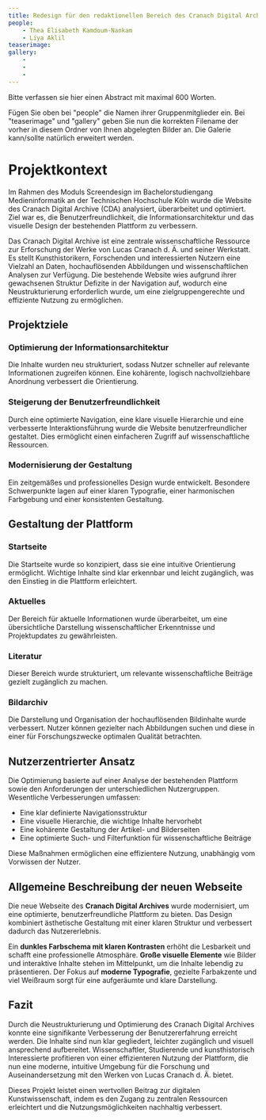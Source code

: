 ```yaml
---
title: Redesign für den redaktionellen Bereich des Cranach Digital Archive
people:
    - Thea Elisabeth Kamdoum-Nankam
    - Liya Aklil
teaserimage: 
gallery:
    - 
    -
    -
---
```


Bitte verfassen sie hier einen Abstract mit maximal 600 Worten.

Fügen Sie oben bei "people" die Namen ihrer Gruppenmitglieder ein. Bei "teaserimage" und "gallery" geben Sie nun die korrekten Filename der vorher in diesem Ordner von Ihnen abgelegten Bilder an. Die Galerie kann/sollte natürlich erweitert werden.
# Projektkontext

Im Rahmen des Moduls Screendesign im Bachelorstudiengang Medieninformatik an der Technischen Hochschule Köln wurde die Website des Cranach Digital Archive (CDA) analysiert, überarbeitet und optimiert. Ziel war es, die Benutzerfreundlichkeit, die Informationsarchitektur und das visuelle Design der bestehenden Plattform zu verbessern.

Das Cranach Digital Archive ist eine zentrale wissenschaftliche Ressource zur Erforschung der Werke von Lucas Cranach d. Ä. und seiner Werkstatt. Es stellt Kunsthistorikern, Forschenden und interessierten Nutzern eine Vielzahl an Daten, hochauflösenden Abbildungen und wissenschaftlichen Analysen zur Verfügung. Die bestehende Website wies aufgrund ihrer gewachsenen Struktur Defizite in der Navigation auf, wodurch eine Neustrukturierung erforderlich wurde, um eine zielgruppengerechte und effiziente Nutzung zu ermöglichen.

## Projektziele

### Optimierung der Informationsarchitektur
Die Inhalte wurden neu strukturiert, sodass Nutzer schneller auf relevante Informationen zugreifen können. Eine kohärente, logisch nachvollziehbare Anordnung verbessert die Orientierung.

### Steigerung der Benutzerfreundlichkeit
Durch eine optimierte Navigation, eine klare visuelle Hierarchie und eine verbesserte Interaktionsführung wurde die Website benutzerfreundlicher gestaltet. Dies ermöglicht einen einfacheren Zugriff auf wissenschaftliche Ressourcen.

### Modernisierung der Gestaltung
Ein zeitgemäßes und professionelles Design wurde entwickelt. Besondere Schwerpunkte lagen auf einer klaren Typografie, einer harmonischen Farbgebung und einer konsistenten Gestaltung.

## Gestaltung der Plattform

### Startseite
Die Startseite wurde so konzipiert, dass sie eine intuitive Orientierung ermöglicht. Wichtige Inhalte sind klar erkennbar und leicht zugänglich, was den Einstieg in die Plattform erleichtert.

### Aktuelles 
Der Bereich für aktuelle Informationen wurde überarbeitet, um eine übersichtliche Darstellung wissenschaftlicher Erkenntnisse und Projektupdates zu gewährleisten.

### Literatur
Dieser Bereich wurde strukturiert, um relevante wissenschaftliche Beiträge gezielt zugänglich zu machen.

### Bildarchiv
Die Darstellung und Organisation der hochauflösenden Bildinhalte wurde verbessert. Nutzer können gezielter nach Abbildungen suchen und diese in einer für Forschungszwecke optimalen Qualität betrachten.

## Nutzerzentrierter Ansatz

Die Optimierung basierte auf einer Analyse der bestehenden Plattform sowie den Anforderungen der unterschiedlichen Nutzergruppen. Wesentliche Verbesserungen umfassen:

- Eine klar definierte Navigationsstruktur
- Eine visuelle Hierarchie, die wichtige Inhalte hervorhebt
- Eine kohärente Gestaltung der Artikel- und Bilderseiten
- Eine optimierte Such- und Filterfunktion für wissenschaftliche Beiträge

Diese Maßnahmen ermöglichen eine effizientere Nutzung, unabhängig vom Vorwissen der Nutzer.

## Allgemeine Beschreibung der neuen Webseite

Die neue Webseite des **Cranach Digital Archives** wurde modernisiert, um eine optimierte, benutzerfreundliche Plattform zu bieten. Das Design kombiniert ästhetische Gestaltung mit einer klaren Struktur und verbessert dadurch das Nutzererlebnis.

Ein **dunkles Farbschema mit klaren Kontrasten** erhöht die Lesbarkeit und schafft eine professionelle Atmosphäre. **Große visuelle Elemente** wie Bilder und interaktive Inhalte stehen im Mittelpunkt, um die Inhalte lebendig zu präsentieren. Der Fokus auf **moderne Typografie**, gezielte Farbakzente und viel Weißraum sorgt für eine aufgeräumte und klare Darstellung.

## Fazit

Durch die Neustrukturierung und Optimierung des Cranach Digital Archives konnte eine signifikante Verbesserung der Benutzererfahrung erreicht werden. Die Inhalte sind nun klar gegliedert, leichter zugänglich und visuell ansprechend aufbereitet. Wissenschaftler, Studierende und kunsthistorisch Interessierte profitieren von einer effizienteren Nutzung der Plattform, die nun eine moderne, intuitive Umgebung für die Forschung und Auseinandersetzung mit den Werken von Lucas Cranach d. Ä. bietet.

Dieses Projekt leistet einen wertvollen Beitrag zur digitalen Kunstwissenschaft, indem es den Zugang zu zentralen Ressourcen erleichtert und die Nutzungsmöglichkeiten nachhaltig verbessert.

